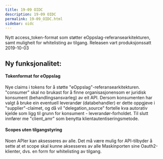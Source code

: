 ```yaml
---
title: 19-09 OIDC
description: 19-09 OIDC
permalink: 19-09_OIDC.html
sidebar: oidc
---
```



 Nytt access_token-format som støtter eOppslag-referansearkitekturen, samt muligheit for whitelisting av tilgang. 
Releasen vart produksjonssatt 2019-10-03

## Ny funksjonalitet:


#### Tokenformat for eOppslag

 Nye claims i tokens for å støtte "eOppslag"-referansearkitekturen.    "consumer" skal no brukast for å finne organisasjonensom er juridisk konsument (behandlingsansvarleg) av eit API.  Dersom konsumenten har valgt å bruke ein eventuell leverandør (databehandler) er dette oppgjeve i "supplier"-claimet, og då vil  "delegation_source" fortelle kva autorativ kjelde som ligg til grunn for konsument - leverandør-forholdet.  Til slutt innfører me "client_amr" som  benytta klientautentiseringsmetode. 


#### Scopes uten tilgangstyring

 Noen APIer kan aksesseres av alle. Det må være mulig for API-tilbyder å sette at et scope skal kunne aksesseres av alle Maskinporten sine Oauth2-klienter, dvs. en form for whitelisting av tilgang. 